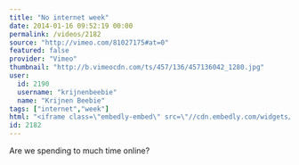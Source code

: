 ```yaml
---
title: "No internet week"
date: 2014-01-16 09:52:19 00:00
permalink: /videos/2182
source: "http://vimeo.com/81027175#at=0"
featured: false
provider: "Vimeo"
thumbnail: "http://b.vimeocdn.com/ts/457/136/457136042_1280.jpg"
user:
  id: 2190
  username: "krijnenbeebie"
  name: "Krijnen Beebie"
tags: ["internet","week"]
html: "<iframe class=\"embedly-embed\" src=\"//cdn.embedly.com/widgets/media.html?src=http%3A%2F%2Fplayer.vimeo.com%2Fvideo%2F81027175&url=http%3A%2F%2Fvimeo.com%2F81027175&image=http%3A%2F%2Fb.vimeocdn.com%2Fts%2F457%2F136%2F457136042_1280.jpg&key=950020ba825211e1a0764040d3dc5c07&type=text%2Fhtml&schema=vimeo\" width=\"1280\" height=\"720\" scrolling=\"no\" frameborder=\"0\" allowfullscreen></iframe>"
id: 2182
---
```


Are we spending to much time online?